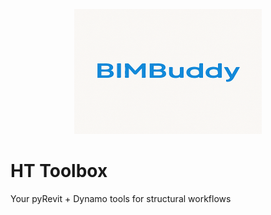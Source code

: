 <p align="center">
  <img src="https://raw.githubusercontent.com/HaniTartour/HT-Toolbox/main/resources/BIMBuddy%20Logo400.png" width="300" alt="BIMBuddy Logo">
</p>


# HT Toolbox
Your pyRevit + Dynamo tools for structural workflows

